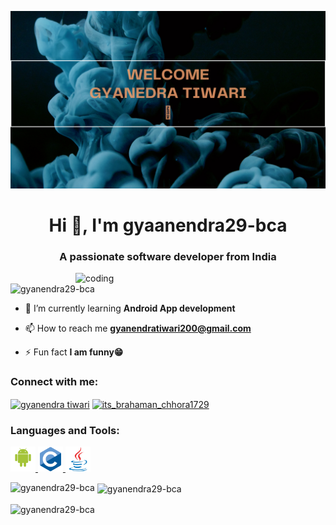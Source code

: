 ![logo](https://github.com/gyanendra29-bca/gyanendra29-bca/blob/main/welcome%20gyanendra%20tiwari..png)
<h1 align="center">Hi 👋, I'm gyaanendra29-bca</h1>
<h3 align="center">A passionate software developer from India</h3>

<img align="right" alt="coding" width="400" src="https://camo.githubusercontent.com/cae12fddd9d6982901d82580bdf321d81fb299141098ca1c2d4891870827bf17/68747470733a2f2f6d69726f2e6d656469756d2e636f6d2f6d61782f313336302f302a37513379765349765f7430696f4a2d5a2e676966">


<p align="left"> <img src="https://komarev.com/ghpvc/?username=gyanendra29-bca&label=Profile%20views&color=0e75b6&style=flat" alt="gyanendra29-bca" /> </p>

- 🌱 I’m currently learning **Android App development**

- 📫 How to reach me **gyanendratiwari200@gmail.com**

- ⚡ Fun fact **I am funny😁**

<h3 align="left">Connect with me:</h3>
<p align="left">
<a href="https://linkedin.com/in/gyanendra tiwari" target="blank"><img align="center" src="https://raw.githubusercontent.com/rahuldkjain/github-profile-readme-generator/master/src/images/icons/Social/linked-in-alt.svg" alt="gyanendra tiwari" height="30" width="40" /></a>
<a href="https://instagram.com/its_brahaman_chhora1729" target="blank"><img align="center" src="https://raw.githubusercontent.com/rahuldkjain/github-profile-readme-generator/master/src/images/icons/Social/instagram.svg" alt="its_brahaman_chhora1729" height="30" width="40" /></a>
</p>

<h3 align="left">Languages and Tools:</h3>
<p align="left"> <a href="https://developer.android.com" target="_blank" rel="noreferrer"> <img src="https://raw.githubusercontent.com/devicons/devicon/master/icons/android/android-original-wordmark.svg" alt="android" width="40" height="40"/> </a> <a href="https://www.cprogramming.com/" target="_blank" rel="noreferrer"> <img src="https://raw.githubusercontent.com/devicons/devicon/master/icons/c/c-original.svg" alt="c" width="40" height="40"/> </a> <a href="https://www.java.com" target="_blank" rel="noreferrer"> <img src="https://raw.githubusercontent.com/devicons/devicon/master/icons/java/java-original.svg" alt="java" width="40" height="40"/> </a> </p>

<p><img align="left" src="https://github-readme-stats.vercel.app/api/top-langs?username=gyanendra29-bca&show_icons=true&locale=en&layout=compact" alt="gyanendra29-bca" /></p>

<p>&nbsp;<img align="center" src="https://github-readme-stats.vercel.app/api?username=gyanendra29-bca&show_icons=true&locale=en" alt="gyanendra29-bca" /></p>

<p><img align="center" src="https://github-readme-streak-stats.herokuapp.com/?user=gyanendra29-bca&" alt="gyanendra29-bca" /></p>
